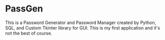 # PassGen
This is a Password Generator and Password Manager created by Python, SQL, and Custom Tkinter library for GUI. This is my first application and it's not the best of course.
